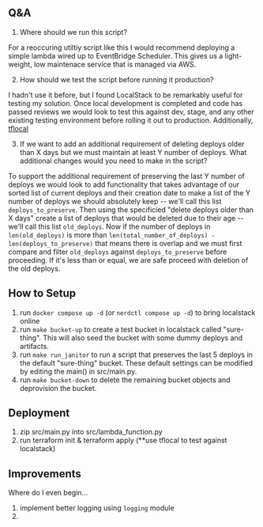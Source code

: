 ## Q&A

1. Where should we run this script?

For a reoccuring utiltiy script like this I would recommend deploying a simple lambda wired up to EventBridge Scheduler. This gives us a light-weight, low maintenace service that is managed via AWS.

2. How should we test the script before running it production?

I hadn't use it before, but I found LocalStack to be remarkably useful for testing my solution. Once local development is completed and code has passed reviews we would look to test this against dev, stage, and any other existing testing environment before rolling it out to production. Additionally, [tflocal](https://github.com/localstack/terraform-local)


3. If we want to add an additional requirement of deleting deploys older than X days but we must maintain at least Y number of deploys. What additional changes would you need to make in the script?

To support the additional requirement of preserving the last Y number of deploys we would look to add functionality that takes advantage of our sorted list of current deploys and their creation date to make a list of the Y number of deploys we should absolutely keep -- we'll call this list `deploys_to_preserve`. Then using the specificied "delete deploys older than X days" create a list of deploys that would be deleted due to their age -- we'll call this list `old_deploys`. Now if the number of deploys in `len(old_deploys)` is more than `len(total_number_of_deploys) - len(deploys_to_preserve)` that means there is overlap and we must first compare and filter `old_deploys` against `deploys_to_preserve` before proceeding. If it's less than or equal, we are safe proceed with deletion of the old deploys.


## How to Setup
1. run `docker compose up -d` (or `nerdctl compose up -d`) to bring localstack online
2. run `make bucket-up` to create a test bucket in localstack called "sure-thing". This will also seed the bucket with some dummy deploys and artifacts.
3. run `make run_janitor` to run a script that preserves the last 5 deploys in the default "sure-thing" bucket. These default settings can be modified by editing the main() in src/main.py.
4. run `make bucket-down` to delete the remaining bucket objects and deprovision the bucket.

## Deployment
1. zip src/main.py into src/lambda_function.py
2. run terraform init & terraform apply (**use tflocal to test against localstack)

## Improvements
Where do I even begin...
1. implement better logging using `logging` module
2. 